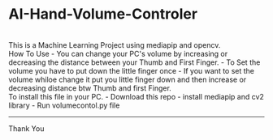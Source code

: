 # AI-Hand-Volume-Controler
<br />
This is a Machine Learning Project using mediapip and opencv. 
<br />
How To Use
- You can change your PC's volume by increasing or decreasing the distance between your Thumb and First Finger.
- To Set the volume you have to put down the little finger once
- If you want to set the volume whiloe change it put you little finger down and then increase or decreasing distance btw Thumb and first Finger.
<br />
To install this file in your PC.
- Download this repo 
- install mediapip and cv2 library
- Run volumecontol.py file
<br />
<hr />
Thank You
